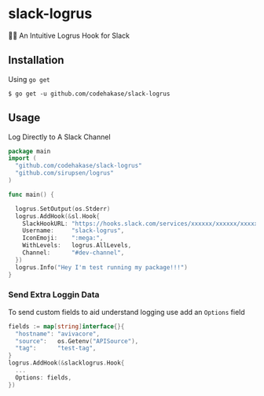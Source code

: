 # slack-logrus
:memo::memo: An Intuitive Logrus Hook for Slack

## Installation
Using `go get`
```shell
$ go get -u github.com/codehakase/slack-logrus
```

## Usage
Log Directly to A Slack Channel

```go
package main
import (
  "github.com/codehakase/slack-logrus"
  "github.com/sirupsen/logrus"
)

func main() {

  logrus.SetOutput(os.Stderr)
  logrus.AddHook(&sl.Hook{
    SlackHookURL: "https://hooks.slack.com/services/xxxxxx/xxxxxx/xxxxxxx",
    Username:     "slack-logrus",
    IconEmoji:    ":mega:",
    WithLevels:   logrus.AllLevels,
    Channel:      "#dev-channel",
  })
  logrus.Info("Hey I'm test running my package!!!")
}
```

### Send Extra Loggin Data
To send custom fields to aid understand logging use add an `Options` field
```go
fields := map[string]interface{}{
  "hostname": "avivacore",
  "source":   os.Getenv("APISource"),
  "tag":      "test-tag",
}
logrus.AddHook(&slacklogrus.Hook{
  ...
  Options: fields,
})
```

